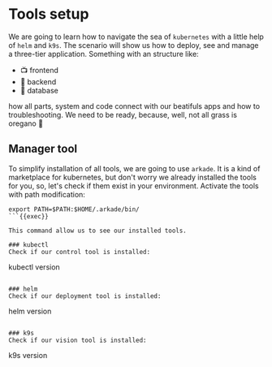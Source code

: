 # Tools setup
We are going to learn how to navigate the sea of `kubernetes` with a little help of `helm` and `k9s`. 
The scenario will show us how to deploy, see and manage a three-tier application. Something with an structure like:

- 📺 frontend
- 🔌 backend
- 📄 database

how all parts, system and code connect with our beatifuls apps and how to troubleshooting. We need to be ready, because, well, not all grass is oregano 🍃 

## Manager tool
To simplify installation of all tools, we are going to use `arkade`. It is a kind of marketplace for kubernetes, but don't worry
we already installed the tools for you, so, let's check if them exist in your environment. Activate the tools with path modification:

```
export PATH=$PATH:$HOME/.arkade/bin/
```{{exec}}

This command allow us to see our installed tools.

### kubectl
Check if our control tool is installed:

```
kubectl version
```{{exec}}

### helm
Check if our deployment tool is installed:

```
helm version
```{{exec}}

### k9s
Check if our vision tool is installed:

```
k9s version
```{{exec}}

